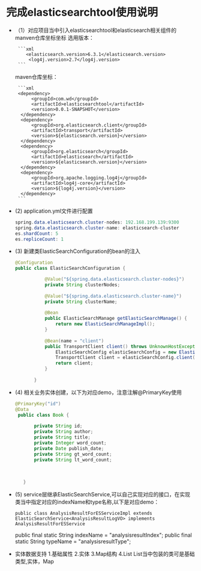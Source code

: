 # 完成elasticsearchtool使用说明
- （1）对应项目当中引入elasticsearchtool和elasticsearch相关组件的manven仓库坐标坐标
           选用版本：
            
       ```xml
          <elasticsearch.version>6.3.1</elasticsearch.version>
		   <log4j.version>2.7</log4j.version>
       ```
     maven仓库坐标：
            
       ```xml
       <dependency>
			<groupId>com.wd</groupId>
			<artifactId>elasticsearchtool</artifactId>
			<version>0.0.1-SNAPSHOT</version>
		</dependency>
		<dependency>
			<groupId>org.elasticsearch.client</groupId>
			<artifactId>transport</artifactId>
			<version>${elasticsearch.version}</version>
		</dependency>
		<dependency>
			<groupId>org.elasticsearch</groupId>
			<artifactId>elasticsearch</artifactId>
			<version>${elasticsearch.version}</version>
		</dependency>
		<dependency>
			<groupId>org.apache.logging.log4j</groupId>
			<artifactId>log4j-core</artifactId>
			<version>${log4j.version}</version>
		</dependency>
       ```
- (2) application.yml文件进行配置

     ```java
     spring.data.elasticsearch.cluster-nodes: 192.168.199.139:9300
     spring.data.elasticsearch.cluster-name: elasticsearch-cluster
     es.shardCount: 5
     es.repliceCount: 1
     ````    
- (3) 新建类ElasticSearchConfiguration的bean的注入

     ```java
     @Configuration
     public class ElasticSearchConfiguration {

				@Value("${spring.data.elasticsearch.cluster-nodes}")
				private String clusterNodes;
			
				@Value("${spring.data.elasticsearch.cluster-name}")
				private String clusterName;
			
				@Bean
				public ElasticSearchManage getElasticSearchManage() {
					return new ElasticSearchManageImpl();
				}
			
				@Bean(name = "client")
				public TransportClient client() throws UnknownHostException {
					ElasticSearchConfig elasticSearchConfig = new ElasticSearchConfig(clusterNodes,clusterName);
					TransportClient client = elasticSearchConfig.client();
					return client;
				}
			
			}
     ````
- (4) 相关业务实体创建，以下为对应demo，注意注解@PrimaryKey使用

     ```java
     @PrimaryKey("id")
     @Data
	  public class Book {
		
			private String id;
			private String author;
			private String title;
			private Integer word_count;
			private Date publish_date;
			private String gt_word_count;
			private String lt_word_count;
		
		
			
		}
     
     ```
- (5) service层继承ElasticSearchService<T>,可以自己实现对应的接口，在实现类当中指定对应的indexName和type名称,以下是对应demo：

   `public class AnalysisResultForESServiceImpl extends ElasticSearchService<AnalysisResultLogVO> implements AnalysisResultForESService`
    
    public final static String indexName = "analysisresultIndex";
    public final static String typeName = "analysisresultType";
   
- 实体数据支持
  1.基础属性
  2.实体
  3.Map结构
  4.List
    List当中包装的类可是基础类型,实体，Map  
            